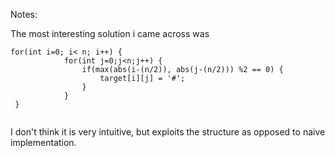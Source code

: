 Notes:

The most interesting solution i came across was
```
for(int i=0; i< n; i++) {
			for(int j=0;j<n;j++) {
				if(max(abs(i-(n/2)), abs(j-(n/2))) %2 == 0) {
					target[i][j] = '#';
				}
			}
 }
 
 ```
 I don't think it is very intuitive, but exploits the structure as opposed to naive implementation.
